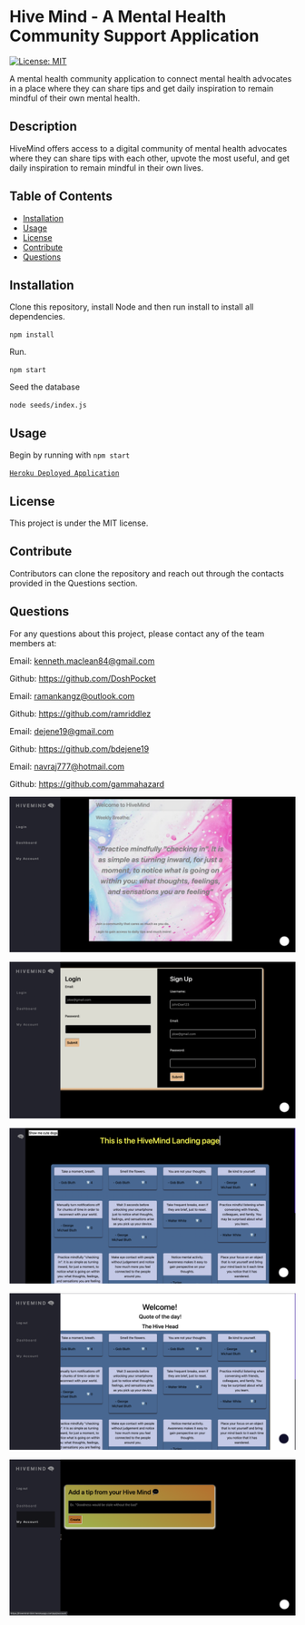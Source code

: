 # Hive Mind - A Mental Health Community Support Application

[![License: MIT](https://img.shields.io/badge/License-MIT-yellow.svg)](https://opensource.org/licenses/MIT)

A mental health community application to connect mental health advocates in a place where they can share tips and get daily inspiration to remain mindful of their own mental health.

## Description

HiveMind offers access to a digital community of mental health advocates where they can share tips with each other, upvote the most useful, and get daily inspiration to remain mindful in their own lives.

## Table of Contents

- [Installation](#installation)
- [Usage](#usage)
- [License](#license)
- [Contribute](#contribute)
- [Questions](#questions)

## Installation

Clone this repository, install Node and then run install to install all dependencies.

`npm install`

Run.

`npm start`

Seed the database 

`node seeds/index.js`

## Usage

Begin by running with `npm start`

[`Heroku Deployed Application`](https://hivemind-554.herokuapp.com/)

## License

This project is under the MIT license.

## Contribute

Contributors can clone the repository and reach out through the contacts provided in the Questions section.

## Questions

For any questions about this project, please contact any of the team members at:

Email: kenneth.maclean84@gmail.com

Github: https://github.com/DoshPocket

Email: ramankangz@outlook.com

Github: https://github.com/ramriddlez

Email: dejene19@gmail.com

Github: https://github.com/bdejene19

Email: navraj777@hotmail.com

Github: https://github.com/gammahazard


  ![HiveMind Homepage](./assets/hivemind-homepage.png)

  ![HiveMind Login Page](./assets/hivemind-login.png)

  ![HiveMind Landing Page Darkmode](./assets/hivemind-landing.png)

  ![HiveMind Landing Page Lightmode](./assets/hivemind-landing-lightmode.png)

  ![HiveMind Account Page](./assets/hivemind-account.png)

